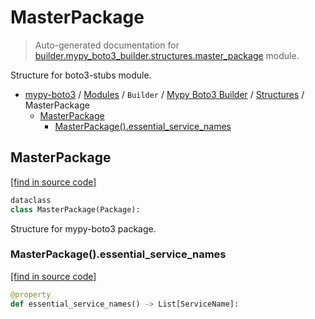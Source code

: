 # MasterPackage

> Auto-generated documentation for [builder.mypy_boto3_builder.structures.master_package](https://github.com/vemel/mypy_boto3/blob/master/builder/mypy_boto3_builder/structures/master_package.py) module.

Structure for boto3-stubs module.

- [mypy-boto3](../../../README.md#mypy_boto3) / [Modules](../../../MODULES.md#mypy-boto3-modules) / `Builder` / [Mypy Boto3 Builder](../index.md#mypy-boto3-builder) / [Structures](index.md#structures) / MasterPackage
    - [MasterPackage](#masterpackage)
        - [MasterPackage().essential_service_names](#masterpackageessential_service_names)

## MasterPackage

[[find in source code]](https://github.com/vemel/mypy_boto3/blob/master/builder/mypy_boto3_builder/structures/master_package.py#L14)

```python
dataclass
class MasterPackage(Package):
```

Structure for mypy-boto3 package.

### MasterPackage().essential_service_names

[[find in source code]](https://github.com/vemel/mypy_boto3/blob/master/builder/mypy_boto3_builder/structures/master_package.py#L25)

```python
@property
def essential_service_names() -> List[ServiceName]:
```
